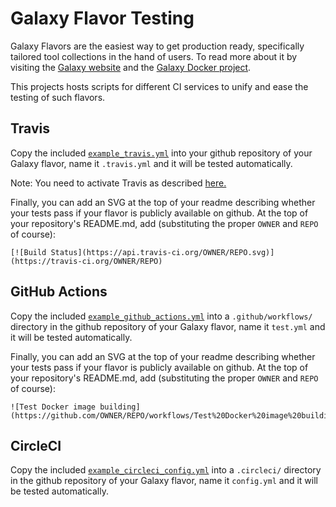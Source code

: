 # Galaxy Flavor Testing

Galaxy Flavors are the easiest way to get production ready, specifically tailored tool collections in the hand of users.
To read more about it by visiting the [Galaxy website](http://galaxyproject.org/) and the [Galaxy Docker project](https://github.com/bgruening/docker-galaxy-stable).

This projects hosts scripts for different CI services to unify and ease the testing of such flavors.

## Travis

Copy the included [`example_travis.yml`](example_travis.yml) into your github repository of your Galaxy flavor, name it `.travis.yml` and it will be tested automatically.

Note: You need to activate Travis as described [here.](https://travis-ci.org/getting_started)

Finally, you can add an SVG at the top of your readme describing whether your tests pass if your flavor is publicly available on github. At the top of your repository's README.md, add (substituting the proper `OWNER` and `REPO` of course):

```
[![Build Status](https://api.travis-ci.org/OWNER/REPO.svg)](https://travis-ci.org/OWNER/REPO)
```

## GitHub Actions

Copy the included [`example_github_actions.yml`](example_github_actions.yml) into a `.github/workflows/` directory in the github repository of your Galaxy flavor, name it `test.yml` and it will be tested automatically.

Finally, you can add an SVG at the top of your readme describing whether your tests pass if your flavor is publicly available on github. At the top of your repository's README.md, add (substituting the proper `OWNER` and `REPO` of course):

```
![Test Docker image building](https://github.com/OWNER/REPO/workflows/Test%20Docker%20image%20building/badge.svg)
```

## CircleCI

Copy the included [`example_circleci_config.yml`](example_circleci_config.yml) into a `.circleci/` directory in the github repository of your Galaxy flavor, name it `config.yml` and it will be tested automatically.
